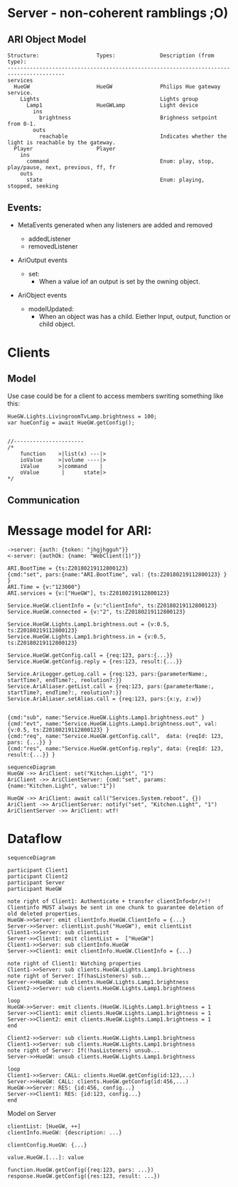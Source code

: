 # Server - non-coherent ramblings ;O)
## ARI Object Model

    Structure:                  Types:              Description (from type):
    ----------------------------------------------------------------------------------------
    services
      HueGW                     HueGW               Philips Hue gateway service.
        Lights                                      Lights group
          Lamp1                 HueGWLamp           Light device
            ins
              brightness                            Brighness setpoint from 0-1.
            outs
              reachable                             Indicates whether the light is reachable by the gateway.
      Player                    Player
        ins
          command                                   Enum: play, stop, play/pause, next, previous, ff, fr
        outs
          state                                     Enum: playing, stopped, seeking


## Events:
* MetaEvents generated when any listeners are added and removed
    * addedListener
    * removedListener

* AriOutput events
    * set: 
        * When a value iof an output is set by the owning object.

* AriObject events
    * modelUpdated: 
        * When an object was has a child. Eiether Input, output, function or child object.


# Clients
## Model

Use case could be for a client to access members swriting something like this:

    HueGW.Lights.LivingroomTvLamp.brightness = 100;
    var hueConfig = await HueGW.getConfig();


    //----------------------
    /*
        function    >|list(x) ---|>
        ioValue     >|volume ----|>
        iValue      >|command    |
        oValue       |      state|>
    */

## Communication


# Message model for ARI: 

    ->server: {auth: {token: "jhgjhgguh"}}
    <-server: {authOk: {name: "WebClient(1)"}}
    
    ARI.BootTime = {ts:Z20180219112800123} 
    {cmd:"set", pars:{name:"ARI.BootTime", val: {ts:Z20180219112800123} } }
    ARI.Time = {v:"123000"} 
    ARI.services = {v:["HueGW"], ts:Z20180219112800123} 

    Service.HueGW.clientInfo = {v:"clientInfo", ts:Z20180219112800123} 
    Service.HueGW.connected = {v:"2", ts:Z20180219112800123} 

    Service.HueGW.Lights.Lamp1.brightness.out = {v:0.5, ts:Z20180219112800123} 
    Service.HueGW.Lights.Lamp1.brightness.in = {v:0.5, ts:Z20180219112800123} 

    Service.HueGW.getConfig.call = {req:123, pars:{...}} 
    Service.HueGW.getConfig.reply = {res:123, result:{...}} 

    Service.AriLogger.getLog.call = {req:123, pars:{parameterName:, startTime?, endTime?:, reolution?:}} 
    Service.AriAliaser.getList.call = {req:123, pars:{parameterName:, startTime?, endTime?:, reolution?:}} 
    Service.AriAliaser.setAlias.call = {req:123, pars:{x:y, z:w}} 


    {cmd:"sub", name:"Service.HueGW.Lights.Lamp1.brightness.out" }
    {cmd:"evt", name:"Service.HueGW.Lights.Lamp1.brightness.out", val:{v:0.5, ts:Z20180219112800123} }
    {cmd:"req", name:"Service.HueGW.getConfig.call",  data: {reqId: 123, pars: {...}} }
    {cmd:"res", name:"Service.HueGW.getConfig.reply", data: {reqId: 123, result:{...}} } 



```mermaid
sequenceDiagram
HueGW ->> AriClient: set("Kitchen.Light", "1")
AriClient ->> AriClientServer: {cmd:"set", params:{name:"Kitchen.Light", value:"1"})

HueGW ->> AriClient: await call("Services.System.reboot", {})
AriClient ->> AriClientServer: notify("set", "Kitchen.Light", "1")
AriClientServer ->> AriClient: wtf!
```

# Dataflow

```mermaid
sequenceDiagram

participant Client1
participant Client2
participant Server
participant HueGW

note right of Client1: Authenticate + transfer clientInfo<br/>!! Clientinfo MUST always be sent in one chunk to guarantee deletion of old deleted properties.
HueGW->>Server: emit clientInfo.HueGW.ClientInfo = {...}
Server->>Server: clientList.push("HueGW"), emit clientList
Client1->>Server: sub clientList
Server->>Client1: emit clientList =  ["HueGW"]
Client1->>Server: sub clientInfo.HueGW
Server->>Client1: emit clientInfo.HueGW.ClientInfo = {...}

note right of Client1: Watching properties
Client1->>Server: sub clients.HueGW.Lights.Lamp1.brightness
note right of Server: If(hasListeners) sub...
Server->>HueGW: sub clients.HueGW.Lights.Lamp1.brightness
Client2->>Server: sub clients.HueGW.Lights.Lamp1.brightness

loop
HueGW->>Server: emit clients.(HueGW.)Lights.Lamp1.brightness = 1
Server->>Client1: emit clients.HueGW.Lights.Lamp1.brightness = 1
Server->>Client2: emit clients.HueGW.Lights.Lamp1.brightness = 1
end 

Client2->>Server: sub clients.HueGW.Lights.Lamp1.brightness
Client1->>Server: sub clients.HueGW.Lights.Lamp1.brightness
note right of Server: If(!hasListeners) unsub...
Server->>HueGW: unsub clients.HueGW.Lights.Lamp1.brightness

loop
Client1->>Server: CALL: clients.HueGW.getConfig(id:123,...)
Server->>HueGW: CALL: clients.HueGW.getConfig(id:456,...)
HueGW->>Server: RES: {id:456, config...}
Server->>Client1: RES: {id:123, config...}
end
```
Model on Server

    clientList: [HueGW, ++]
    clientInfo.HueGW: {description: ...}
    
    clientConfig.HueGW: {...}
    
    value.HueGW.[...]: value

    function.HueGW.getConfig({req:123, pars: ...})
    response.HueGW.getConfig({res:123, result: ...})
